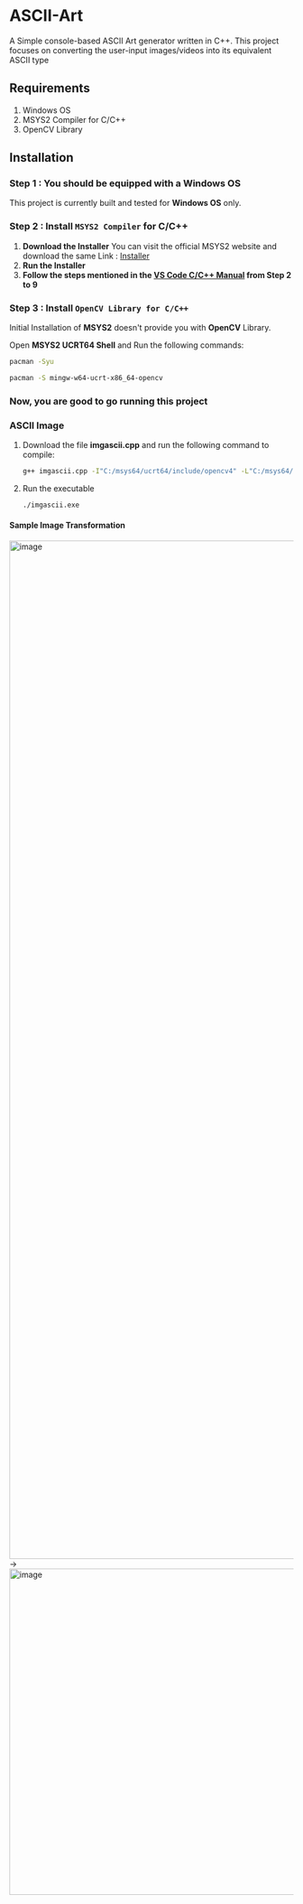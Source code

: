 # ASCII-Art
A Simple console-based ASCII Art generator written in C++. This project focuses on converting the user-input images/videos into its equivalent ASCII type

## Requirements
1. Windows OS
2. MSYS2 Compiler for C/C++
3. OpenCV Library

## Installation
### Step 1 : You should be equipped with a Windows OS
This project is currently built and tested for **Windows OS** only.
### Step 2 : Install `MSYS2 Compiler` for C/C++
1. **Download the Installer**
    You can visit the official MSYS2 website and download the same
    Link : [Installer](https://github.com/msys2/msys2-installer/releases/download/2024-12-08/msys2-x86_64-20241208.exe) 
2. **Run the Installer**
3. **Follow the steps mentioned in the [VS Code C/C++ Manual](https://code.visualstudio.com/docs/languages/cpp#_example-install-mingwx64-on-windows) from Step 2 to 9**

### Step 3 : Install `OpenCV Library for C/C++`
Initial Installation of **MSYS2** doesn't provide you with **OpenCV** Library.

Open **MSYS2 UCRT64 Shell** and Run the following commands:

```bash
pacman -Syu
```

```bash
pacman -S mingw-w64-ucrt-x86_64-opencv
```

### Now, you are good to go running this project

### ASCII Image
1. Download the file **imgascii.cpp** and run the following command to compile:
   ```bash
   g++ imgascii.cpp -I"C:/msys64/ucrt64/include/opencv4" -L"C:/msys64/ucrt64/lib" -lopencv_videoio -lopencv_imgcodecs -lopencv_highgui -lopencv_video -lopencv_imgproc -lopencv_core -o imgascii.exe
   ```
2. Run the executable
   ```bash
   ./imgascii.exe
   ```
#### Sample Image Transformation
<img width="1798" height="1804" alt="image" src="https://github.com/user-attachments/assets/d1d1a325-c8aa-4888-9700-b93ed56a9721" /> -> <img width="1317" height="578" alt="image" src="https://github.com/user-attachments/assets/a1b6776f-65f0-43ff-bce4-e7f1c639a4f6" />


